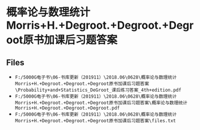 # 概率论与数理统计Morris+H.+Degroot.+Degroot.+Degroot原书加课后习题答案

## Files

- `F:/5000G电子书\06-书库更新（201911）\2018.06\0628\概率论与数理统计Morris+H.+Degroot.+Degroot.+Degroot原书加课后习题答案\Probability+and+Statistics_DeGroot_课后练习答案_4th+edition.pdf`
- `F:/5000G电子书\06-书库更新（201911）\2018.06\0628\概率论与数理统计Morris+H.+Degroot.+Degroot.+Degroot原书加课后习题答案\概率论与数理统计Morris+H.+Degroot.+Degroot.+Degroot.pdf`
- `F:/5000G电子书\06-书库更新（201911）\2018.06\0628\概率论与数理统计Morris+H.+Degroot.+Degroot.+Degroot原书加课后习题答案\files.txt`
